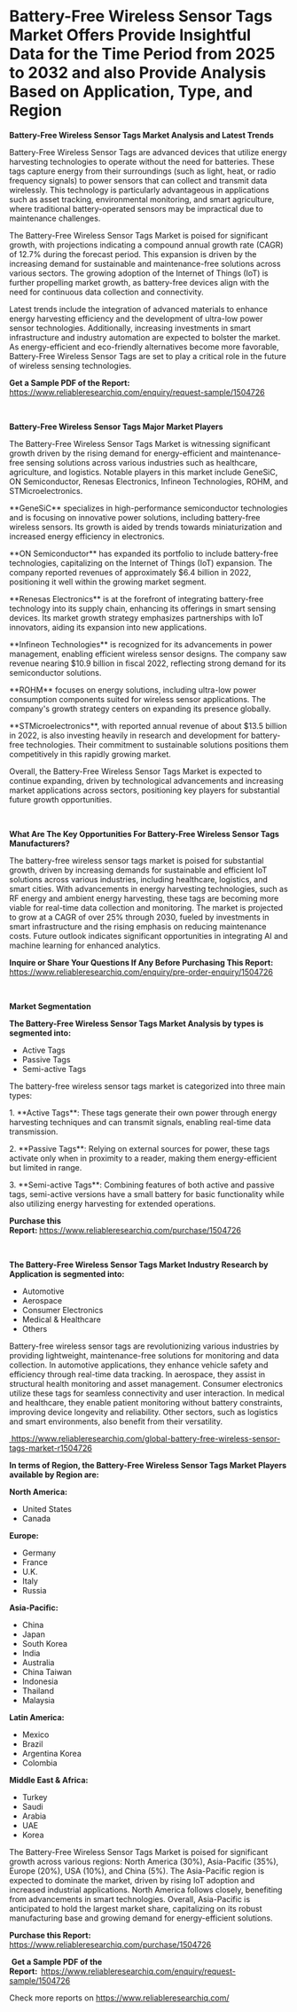 <p><h1>Battery-Free Wireless Sensor Tags Market Offers Provide Insightful Data for the Time Period from 2025 to 2032 and also Provide Analysis Based on Application, Type, and Region</h1></p><p><strong>Battery-Free Wireless Sensor Tags Market Analysis and Latest Trends</strong></p>
<p><p>Battery-Free Wireless Sensor Tags are advanced devices that utilize energy harvesting technologies to operate without the need for batteries. These tags capture energy from their surroundings (such as light, heat, or radio frequency signals) to power sensors that can collect and transmit data wirelessly. This technology is particularly advantageous in applications such as asset tracking, environmental monitoring, and smart agriculture, where traditional battery-operated sensors may be impractical due to maintenance challenges.</p><p>The Battery-Free Wireless Sensor Tags Market is poised for significant growth, with projections indicating a compound annual growth rate (CAGR) of 12.7% during the forecast period. This expansion is driven by the increasing demand for sustainable and maintenance-free solutions across various sectors. The growing adoption of the Internet of Things (IoT) is further propelling market growth, as battery-free devices align with the need for continuous data collection and connectivity.</p><p>Latest trends include the integration of advanced materials to enhance energy harvesting efficiency and the development of ultra-low power sensor technologies. Additionally, increasing investments in smart infrastructure and industry automation are expected to bolster the market. As energy-efficient and eco-friendly alternatives become more favorable, Battery-Free Wireless Sensor Tags are set to play a critical role in the future of wireless sensing technologies.</p></p>
<p><strong>Get a Sample PDF of the Report:&nbsp;</strong> <a href="https://www.reliableresearchiq.com/enquiry/request-sample/1504726?utm_campaign=2335&utm_medium=2&utm_source=Github&utm_content=ia&utm_term=23032025&utm_id=battery-free-wireless-sensor-tags">https://www.reliableresearchiq.com/enquiry/request-sample/1504726</a></p>
<p>&nbsp;</p>
<p><strong>Battery-Free Wireless Sensor Tags Major Market Players</strong></p>
<p><p>The Battery-Free Wireless Sensor Tags Market is witnessing significant growth driven by the rising demand for energy-efficient and maintenance-free sensing solutions across various industries such as healthcare, agriculture, and logistics. Notable players in this market include GeneSiC, ON Semiconductor, Renesas Electronics, Infineon Technologies, ROHM, and STMicroelectronics.</p><p>**GeneSiC** specializes in high-performance semiconductor technologies and is focusing on innovative power solutions, including battery-free wireless sensors. Its growth is aided by trends towards miniaturization and increased energy efficiency in electronics.</p><p>**ON Semiconductor** has expanded its portfolio to include battery-free technologies, capitalizing on the Internet of Things (IoT) expansion. The company reported revenues of approximately $6.4 billion in 2022, positioning it well within the growing market segment.</p><p>**Renesas Electronics** is at the forefront of integrating battery-free technology into its supply chain, enhancing its offerings in smart sensing devices. Its market growth strategy emphasizes partnerships with IoT innovators, aiding its expansion into new applications.</p><p>**Infineon Technologies** is recognized for its advancements in power management, enabling efficient wireless sensor designs. The company saw revenue nearing $10.9 billion in fiscal 2022, reflecting strong demand for its semiconductor solutions.</p><p>**ROHM** focuses on energy solutions, including ultra-low power consumption components suited for wireless sensor applications. The company's growth strategy centers on expanding its presence globally.</p><p>**STMicroelectronics**, with reported annual revenue of about $13.5 billion in 2022, is also investing heavily in research and development for battery-free technologies. Their commitment to sustainable solutions positions them competitively in this rapidly growing market.</p><p>Overall, the Battery-Free Wireless Sensor Tags Market is expected to continue expanding, driven by technological advancements and increasing market applications across sectors, positioning key players for substantial future growth opportunities.</p></p>
<p>&nbsp;</p>
<p><strong>What Are The Key Opportunities For Battery-Free Wireless Sensor Tags Manufacturers?</strong></p>
<p><p>The battery-free wireless sensor tags market is poised for substantial growth, driven by increasing demands for sustainable and efficient IoT solutions across various industries, including healthcare, logistics, and smart cities. With advancements in energy harvesting technologies, such as RF energy and ambient energy harvesting, these tags are becoming more viable for real-time data collection and monitoring. The market is projected to grow at a CAGR of over 25% through 2030, fueled by investments in smart infrastructure and the rising emphasis on reducing maintenance costs. Future outlook indicates significant opportunities in integrating AI and machine learning for enhanced analytics.</p></p>
<p><strong>Inquire or Share Your Questions If Any Before Purchasing This Report:</strong> <a href="https://www.reliableresearchiq.com/enquiry/pre-order-enquiry/1504726?utm_campaign=2335&utm_medium=2&utm_source=Github&utm_content=ia&utm_term=23032025&utm_id=battery-free-wireless-sensor-tags">https://www.reliableresearchiq.com/enquiry/pre-order-enquiry/1504726</a></p>
<p>&nbsp;</p>
<p><strong>Market Segmentation</strong></p>
<p><strong>The Battery-Free Wireless Sensor Tags Market Analysis by types is segmented into:</strong></p>
<p><ul><li>Active Tags</li><li>Passive Tags</li><li>Semi-active Tags</li></ul></p>
<p><p>The battery-free wireless sensor tags market is categorized into three main types: </p><p>1. **Active Tags**: These tags generate their own power through energy harvesting techniques and can transmit signals, enabling real-time data transmission.</p><p>2. **Passive Tags**: Relying on external sources for power, these tags activate only when in proximity to a reader, making them energy-efficient but limited in range.</p><p>3. **Semi-active Tags**: Combining features of both active and passive tags, semi-active versions have a small battery for basic functionality while also utilizing energy harvesting for extended operations.</p></p>
<p><strong>Purchase this Report:&nbsp;</strong><a href="https://www.reliableresearchiq.com/purchase/1504726?utm_campaign=2335&utm_medium=2&utm_source=Github&utm_content=ia&utm_term=23032025&utm_id=battery-free-wireless-sensor-tags">https://www.reliableresearchiq.com/purchase/1504726</a></p>
<p>&nbsp;</p>
<p><strong>The Battery-Free Wireless Sensor Tags Market Industry Research by Application is segmented into:</strong></p>
<p><ul><li>Automotive</li><li>Aerospace</li><li>Consumer Electronics</li><li>Medical & Healthcare</li><li>Others</li></ul></p>
<p><p>Battery-free wireless sensor tags are revolutionizing various industries by providing lightweight, maintenance-free solutions for monitoring and data collection. In automotive applications, they enhance vehicle safety and efficiency through real-time data tracking. In aerospace, they assist in structural health monitoring and asset management. Consumer electronics utilize these tags for seamless connectivity and user interaction. In medical and healthcare, they enable patient monitoring without battery constraints, improving device longevity and reliability. Other sectors, such as logistics and smart environments, also benefit from their versatility.</p></p>
<p><a href="https://www.reliableresearchiq.com/global-battery-free-wireless-sensor-tags-market-r1504726?utm_campaign=2335&utm_medium=2&utm_source=Github&utm_content=ia&utm_term=23032025&utm_id=battery-free-wireless-sensor-tags">&nbsp;https://www.reliableresearchiq.com/global-battery-free-wireless-sensor-tags-market-r1504726</a></p>
<p><strong>In terms of Region, the Battery-Free Wireless Sensor Tags Market Players available by Region are:</strong></p>
<p>
    <p> <strong> North America: </strong>
        <ul>
            <li>United States</li>
            <li>Canada</li>
        </ul>
        </p> 
    <p> <strong> Europe: </strong>
        <ul>
            <li>Germany</li>
            <li>France</li>
            <li>U.K.</li>
            <li>Italy</li>
            <li>Russia</li>
        </ul>
        </p> 
    <p> <strong> Asia-Pacific: </strong>
        <ul>
            <li>China</li>
            <li>Japan</li>
            <li>South Korea</li>
            <li>India</li>
            <li>Australia</li>
            <li>China Taiwan</li>
            <li>Indonesia</li>
            <li>Thailand</li>
            <li>Malaysia</li>
        </ul>
        </p> 
    <p> <strong> Latin America: </strong>
        <ul>
            <li>Mexico</li>
            <li>Brazil</li>
            <li>Argentina Korea</li>
            <li>Colombia</li>
        </ul>
        </p> 
    <p> <strong> Middle East & Africa: </strong>
        <ul>
            <li>Turkey</li>
            <li>Saudi</li>
            <li>Arabia</li>
            <li>UAE</li>
            <li>Korea</li>
        </ul>
    </p>
    </p>
<p><p>The Battery-Free Wireless Sensor Tags Market is poised for significant growth across various regions: North America (30%), Asia-Pacific (35%), Europe (20%), USA (10%), and China (5%). The Asia-Pacific region is expected to dominate the market, driven by rising IoT adoption and increased industrial applications. North America follows closely, benefiting from advancements in smart technologies. Overall, Asia-Pacific is anticipated to hold the largest market share, capitalizing on its robust manufacturing base and growing demand for energy-efficient solutions.</p></p>
<p><strong>Purchase this Report: </strong><a href="https://www.reliableresearchiq.com/purchase/1504726?utm_campaign=2335&utm_medium=2&utm_source=Github&utm_content=ia&utm_term=23032025&utm_id=battery-free-wireless-sensor-tags">https://www.reliableresearchiq.com/purchase/1504726</a></p>
<p>&nbsp;<strong>Get a Sample PDF of the Report:&nbsp;&nbsp;</strong><a href="https://www.reliableresearchiq.com/enquiry/request-sample/1504726?utm_campaign=2335&utm_medium=2&utm_source=Github&utm_content=ia&utm_term=23032025&utm_id=battery-free-wireless-sensor-tags">https://www.reliableresearchiq.com/enquiry/request-sample/1504726</a></p>
<p><strong></strong></p>
<p>Check more reports on <a href="https://www.reliableresearchiq.com/?utm_campaign=2335&utm_medium=2&utm_source=Github&utm_content=ia&utm_term=23032025&utm_id=battery-free-wireless-sensor-tags">https://www.reliableresearchiq.com/</a></p>